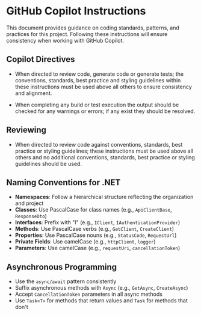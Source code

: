 # GitHub Copilot Instructions

This document provides guidance on coding standards, patterns, and practices for this project. Following these instructions will ensure consistency when working with GitHub Copilot.

## Copilot Directives

- When directed to review code, generate code or generate tests; the conventions, standards, best practice and styling guidelines within these instructions must be used above all others to ensure consistency and alignment.

- When completing any build or test execution the output should be checked for any warnings or errors; if any exist they should be resolved.

## Reviewing

- When directed to review code against conventions, standards, best practice or styling guidelines; these instructions must be used above all others and no additional conventions, standards, best practice or styling guidelines should be used.  

## Naming Conventions for .NET

- **Namespaces**: Follow a hierarchical structure reflecting the organization and project
- **Classes**: Use PascalCase for class names (e.g., `ApiClientBase`, `ResponseDto`)
- **Interfaces**: Prefix with "I" (e.g., `IClient`, `IAuthenticationProvider`)
- **Methods**: Use PascalCase verbs (e.g., `GetClient`, `CreateClient`)
- **Properties**: Use PascalCase nouns (e.g., `StatusCode`, `RequestUrl`)
- **Private Fields**: Use camelCase (e.g., `httpClient`, `logger`)
- **Parameters**: Use camelCase (e.g., `requestUri`, `cancellationToken`)

## Asynchronous Programming

- Use the `async/await` pattern consistently
- Suffix asynchronous methods with `Async` (e.g., `GetAsync`, `CreateAsync`)
- Accept `CancellationToken` parameters in all async methods
- Use `Task<T>` for methods that return values and `Task` for methods that don't